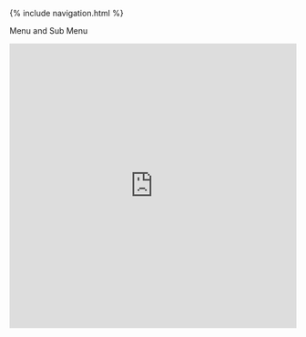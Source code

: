 {% include navigation.html %}

Menu and Sub Menu

<iframe frameborder="0" width="100%" height="500px" src="https://replit.com/@ColinHoward3/MenuSubMenu-2#main.py"></iframe>
